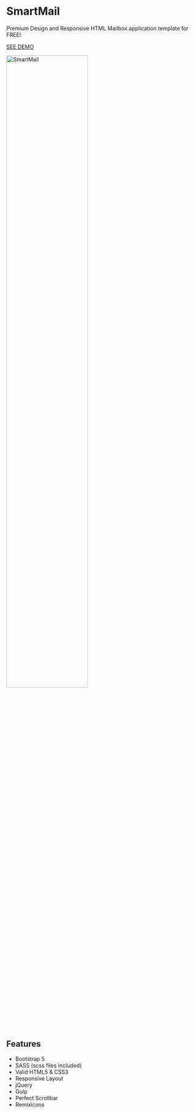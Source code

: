 # SmartMail
Premium Design and Responsive HTML Mailbox application template for FREE!

[SEE DEMO](http://themepixels.me/application/smartmail/)

<a href="http://themepixels.me/application/smartmail/">
  <img src="http://themepixels.me/application/smartmail/preview.jpg" alt="SmartMail" width="65%">
</a>

## Features
- Bootstrap 5
- SASS (scss files included)
- Valid HTML5 & CSS3
- Responsive Layout
- jQuery
- Gulp
- Perfect Scrollbar
- Remixicons

